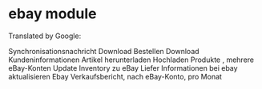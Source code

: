 ebay module
==========
Translated by Google:

Synchronisationsnachricht
Download Bestellen
Download Kundeninformationen
Artikel herunterladen
Hochladen Produkte , mehrere eBay-Konten
Update Inventory zu eBay
Liefer Informationen bei ebay aktualisieren
Ebay Verkaufsbericht, nach eBay-Konto, pro Monat
